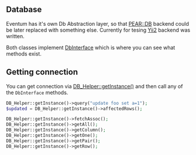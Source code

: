Database
--------

Eventum has it's own Db Abstraction layer, so that [PEAR::DB](https://github.com/eventum/eventum/blob/v3.0.3/lib/eventum/db/DbPear.php) backend could be later replaced with something else. Currently for tesing [Yii2](https://github.com/eventum/eventum/blob/v3.0.3/lib/eventum/db/DbYii.php) backend was written.

Both classes implement [DbInterface](https://github.com/eventum/eventum/blob/v3.0.3/lib/eventum/db/DbInterface.php) which is where you can see what methods exist.

## Getting connection  ##

You can get connection via [DB_Helper::getInstance()](https://github.com/eventum/eventum/blob/v3.0.3/lib/eventum/class.db_helper.php#L45) and then call any of the `DbInterface` methods.

```php
DB_Helper::getInstance()->query("update foo set a=1");
$updated = DB_Helper::getInstance()->affectedRows();                                                             

DB_Helper::getInstance()->fetchAssoc();
DB_Helper::getInstance()->getAll();
DB_Helper::getInstance()->getColumn();
DB_Helper::getInstance()->getOne();
DB_Helper::getInstance()->getPair();
DB_Helper::getInstance()->getRow();

```

